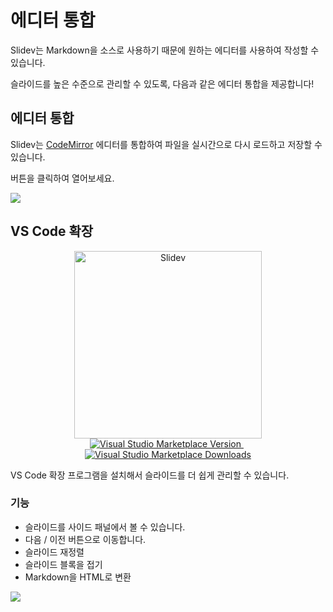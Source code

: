# 에디터 통합

Slidev는 Markdown을 소스로 사용하기 때문에 원하는 에디터를 사용하여 작성할 수 있습니다.

슬라이드를 높은 수준으로 관리할 수 있도록, 다음과 같은 에디터 통합을 제공합니다!

## 에디터 통합

Slidev는 [CodeMirror](https://codemirror.net/) 에디터를 통합하여 파일을 실시간으로 다시 로드하고 저장할 수 있습니다.

<carbon-edit class="inline-icon-btn"/> 버튼을 클릭하여 열어보세요.

![](/screenshots/integrated-editor.png)

## VS Code 확장

<p align="center">
    <a href="https://github.com/slidevjs/slidev" target="_blank">
        <img src="https://cdn.jsdelivr.net/gh/slidevjs/slidev/assets/logo-for-vscode.png" alt="Slidev" width="300"/>
    </a>
    <br>
    <a href="https://marketplace.visualstudio.com/items?itemName=antfu.slidev" target="__blank">
        <img src="https://img.shields.io/visual-studio-marketplace/v/antfu.slidev.svg?color=4EC5D4&amp;label=VS%20Code%20Marketplace&logo=visual-studio-code" alt="Visual Studio Marketplace Version" />
    </a>
    &nbsp;
    <a href="https://marketplace.visualstudio.com/items?itemName=antfu.slidev" target="__blank">
        <img src="https://img.shields.io/visual-studio-marketplace/d/antfu.slidev.svg?color=2B90B6" alt="Visual Studio Marketplace Downloads" />
    </a>
</p>

VS Code 확장 프로그램을 설치해서 슬라이드를 더 쉽게 관리할 수 있습니다.

### 기능

- 슬라이드를 사이드 패널에서 볼 수 있습니다.
- 다음 / 이전 버튼으로 이동합니다.
- 슬라이드 재정렬
- 슬라이드 블록을 접기
- Markdown을 HTML로 변환

![](https://user-images.githubusercontent.com/11247099/116809994-cc2caa00-ab73-11eb-879f-60585747c3c9.png)

<Tweet id="1395333405345148930" />
